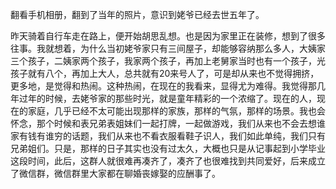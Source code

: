 翻看手机相册，翻到了当年的照片，意识到姥爷已经去世五年了。

昨天骑着自行车走在路上，便开始胡思乱想。也是因为家里正在装修，想到了很多往事。我就想着，为什么当初姥爷家只有三间屋子，却能够容纳那么多人，大姨家三个孩子，二姨家两个孩子，我家两个孩子，再加上老舅家当时也有一个孩子，光孩子就有八个，再加上大人，总共就有20来号人了，可是却从来也不觉得拥挤，更多地，是觉得和热闹。这种热闹，在现在的我看来，显得尤为难得。我觉得那几年过年的时候，去姥爷家的那些时光，就是童年精彩的一个浓缩了。现在的人，现在的家庭，几乎已经不太可能出现那样的家族，那样的气氛，那样的场景。我也会怀念，那个时候和表兄弟表姐妹们一起打牌，一起做游戏，我们从来也不会去想谁家有钱有谁穷的话题，我们从来也不看衣服看鞋子识人，我们如此单纯，我们只有兄弟姐们。只是，那样的日子其实也没有过太久，大概也只是从记事起到小学毕业这段时间，此后，这群人就很难再凑齐了，凑齐了也很难找到共同爱好，后来成立了微信群，微信群里大家都在聊婚丧嫁娶的应酬事了。



